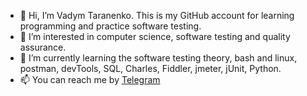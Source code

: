 - 👋 Hi, I’m Vadym Taranenko. This is my GitHub account for learning programming and practice software testing.
- 👀 I’m interested in computer science, software testing and quality assurance.
- 🌱 I’m currently learning the software testing theory, bash and linux, postman, devTools, SQL, Charles, Fiddler, jmeter, jUnit, Python.
- 📫 You can reach me by <a href="https://t.me/@Idiosyncrasy" rel="nofollow">Telegram</a>

